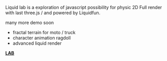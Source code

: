Liquid lab is a exploration of javascript possibility for physic 2D
Full render with last three.js / and powered by Liquidfun.

many more demo soon

- fractal terrain for moto / truck
- character animation ragdoll
- advanced liquid render

[**LAB**](http://lo-th.github.io/Liquid.lab/index.html)